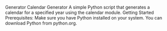 Generator
Calendar Generator  A simple Python script that generates a calendar for a specified year using the calendar module. Getting Started      Prerequisites: Make sure you have Python installed on your system. You can download Python from python.org.
